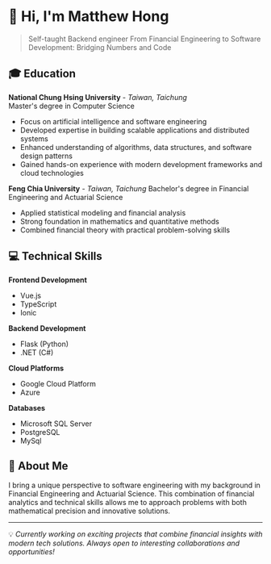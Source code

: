 <!-- Header -->
# 👋 Hi, I'm Matthew Hong

> Self-taught Backend engineer
> From Financial Engineering to Software Development: Bridging Numbers and Code

<!-- Education Section -->
## 🎓 Education

**National Chung Hsing University** - *Taiwan, Taichung*  
Master's degree in Computer Science
- Focus on artificial intelligence and software engineering
- Developed expertise in building scalable applications and distributed systems
- Enhanced understanding of algorithms, data structures, and software design patterns
- Gained hands-on experience with modern development frameworks and cloud technologies

**Feng Chia University** - *Taiwan, Taichung*
Bachelor's degree in Financial Engineering and Actuarial Science  
- Applied statistical modeling and financial analysis
- Strong foundation in mathematics and quantitative methods
- Combined financial theory with practical problem-solving skills

<!-- Skills Section -->
## 💻 Technical Skills

**Frontend Development**
- Vue.js
- TypeScript
- Ionic

**Backend Development**
- Flask (Python)
- .NET (C#)

**Cloud Platforms**
- Google Cloud Platform
- Azure

**Databases**
- Microsoft SQL Server
- PostgreSQL
- MySql

<!-- About Me Section -->
## 🚀 About Me

I bring a unique perspective to software engineering with my background in Financial Engineering and Actuarial Science. This combination of financial analytics and technical skills allows me to approach problems with both mathematical precision and innovative solutions.

---

💡 *Currently working on exciting projects that combine financial insights with modern tech solutions. Always open to interesting collaborations and opportunities!*
